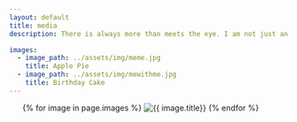 ```yaml
---
layout: default
title: media
description: There is always more than meets the eye. I am not just an engineer. I have other interests, like cooking, learning new things, making origami. Here you can see pictures related to my work or random things I do on this part of the internet.

images:
  - image_path: ../assets/img/meme.jpg
    title: Apple Pie
  - image_path: ../assets/img/mewithme.jpg
    title: Birthday Cake
---
```



<ul class="media">
  {% for image in page.images %}
    <img src="{{ image.image_path }}" alt="{{ image.title}}"/>
  {% endfor %}
</ul>